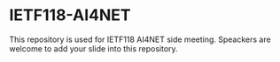 # IETF118-AI4NET

This repository is used for IETF118 AI4NET side meeting. Speackers are welcome to add your slide into this repository.

